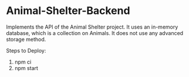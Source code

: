 # Animal-Shelter-Backend

Implements the API of the Animal Shelter project. It uses an in-memory database, which is a collection on Animals. It does not use any advanced storage method.

Steps to Deploy:
1. npm ci
2. npm start